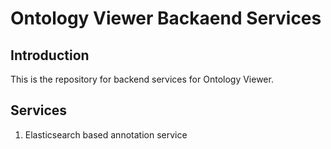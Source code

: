 # Ontology Viewer Backaend Services

## Introduction

This is the repository for backend services for Ontology Viewer.

## Services

1. Elasticsearch based annotation service

